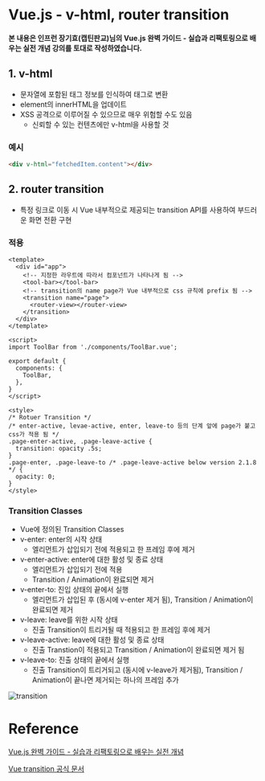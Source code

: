 # Vue.js - v-html, router transition

**본 내용은 인프런 장기효(캡틴판교)님의 Vue.js 완벽 가이드 - 실습과 리팩토링으로 배우는 실전 개념 강의를 토대로 작성하였습니다.**



## 1. v-html

* 문자열에 포함된 태그 정보를 인식하여 태그로 변환
* element의 innerHTML을 업데이트
* XSS 공격으로 이루어질 수 있으므로 매우 위험할 수도 있음
  * 신뢰할 수 있는 컨텐츠에만 v-html을 사용할 것

### 예시

```html
<div v-html="fetchedItem.content"></div>
```



## 2. router transition

* 특정 링크로 이동 시 Vue 내부적으로 제공되는 transition API를 사용하여 부드러운 화면 전환 구현



### 적용

```Vue
<template>
  <div id="app">
    <!-- 지정한 라우트에 따라서 컴포넌트가 나타나게 됨 -->
    <tool-bar></tool-bar>
    <!-- transition의 name page가 Vue 내부적으로 css 규칙에 prefix 됨 -->
    <transition name="page">
      <router-view></router-view>
    </transition>
  </div>
</template>

<script>
import ToolBar from './components/ToolBar.vue';

export default {
  components: {
    ToolBar,
  },
}
</script>

<style>
/* Rotuer Transition */
/* enter-active, levae-active, enter, leave-to 등의 단계 앞에 page가 붙고 css가 적용 됨 */
.page-enter-active, .page-leave-active {
  transition: opacity .5s;
}
.page-enter, .page-leave-to /* .page-leave-active below version 2.1.8 */ {
  opacity: 0;
}
</style>

```



### Transition Classes

* Vue에 정의된 Transition Classes
* v-enter: enter의 시작 상태
  * 엘리먼트가 삽입되기 전에 적용되고 한 프레임 후에 제거
* v-enter-active: enter에 대한 활성 및 종료 상태
  * 엘리먼트가 삽입되기 전에 적용
  * Transition / Animation이 완료되면 제거
* v-enter-to: 진입 상태의 끝에서 실행
  * 엘리먼트가 삽입된 후 (동시에 v-enter 제거 됨), Transition / Animation이 완료되면 제거
* v-leave: leave를 위한 시작 상태
  * 진출 Transition이 트리거될 때 적용되고 한 프레임 후에 제거
* v-leave-active: leave에 대한 활성 및 종료 상태
  * 진출 Transtion이 적용되고 Transition / Animation이 완료되면 제거 됨
* v-leave-to: 진출 상태의 끝에서 실행
  * 진출 Transition이 트리거되고 (동시에 v-leave가 제거됨), Transition / Animation이 끝나면 제거되는 하나의 프레임 추가

![transition](https://vuejs.org/images/transition.png)

# Reference

[Vue.js 완벽 가이드 - 실습과 리팩토링으로 배우는 실전 개념](https://www.inflearn.com/course/vue-js/dashboard)

[Vue transition 공식 문서](https://vuejs.org/v2/guide/transitions.html)